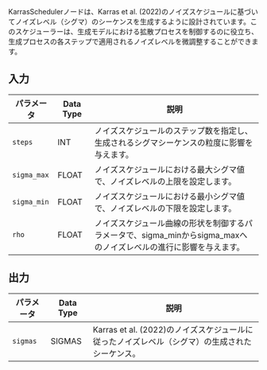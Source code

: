 
KarrasSchedulerノードは、Karras et al. (2022)のノイズスケジュールに基づいてノイズレベル（シグマ）のシーケンスを生成するように設計されています。このスケジューラーは、生成モデルにおける拡散プロセスを制御するのに役立ち、生成プロセスの各ステップで適用されるノイズレベルを微調整することができます。

## 入力

| パラメータ   | Data Type | 説明                                                                                      |
|-------------|-------------|------------------------------------------------------------------------------------------------|
| `steps`     | INT         | ノイズスケジュールのステップ数を指定し、生成されるシグマシーケンスの粒度に影響を与えます。 |
| `sigma_max` | FLOAT       | ノイズスケジュールにおける最大シグマ値で、ノイズレベルの上限を設定します。                    |
| `sigma_min` | FLOAT       | ノイズスケジュールにおける最小シグマ値で、ノイズレベルの下限を設定します。                    |
| `rho`       | FLOAT       | ノイズスケジュール曲線の形状を制御するパラメータで、sigma_minからsigma_maxへのノイズレベルの進行に影響を与えます。 |

## 出力

| パラメータ | Data Type | 説明                                                                 |
|-----------|-------------|-----------------------------------------------------------------------------|
| `sigmas`  | SIGMAS      | Karras et al. (2022)のノイズスケジュールに従ったノイズレベル（シグマ）の生成されたシーケンス。 |
